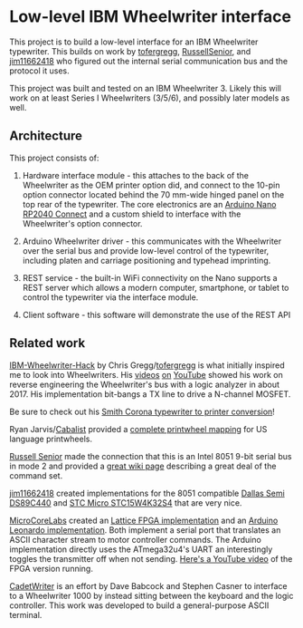 # Low-level IBM Wheelwriter interface
This project is to build a low-level interface for an IBM Wheelwriter 
typewriter. This builds on work by 
[tofergregg](https://github.com/tofergregg/IBM-Wheelwriter-Hack), 
[RussellSenior](https://github.com/tofergregg/IBM-Wheelwriter-Hack/pull/11), 
and [jim11662418](https://github.com/jim11662418/wheelwriter-teletype) 
who figured out the internal serial communication bus and the protocol it uses.

This project was built and tested on an IBM Wheelwriter 3. Likely this will 
work on at least Series I Wheelwriters (3/5/6), and possibly later models as 
well.

## Architecture
This project consists of:

1. Hardware interface module - this attaches to the back of the Wheelwriter as
the OEM printer option did, and connect to the 10-pin option connector located 
behind the 70 mm-wide hinged panel on the top rear of the typewriter. The core 
electronics are an [Arduino Nano RP2040 Connect](https://docs.arduino.cc/hardware/nano-rp2040-connect)
and a custom shield to interface with the Wheelwriter's option connector. 

2. Arduino Wheelwriter driver - this communicates with the Wheelwriter over the 
serial bus and provide low-level control of the typewriter, including platen 
and carriage positioning and typehead imprinting.

3. REST service - the built-in WiFi connectivity on the Nano supports a REST 
server which allows a modern computer, smartphone, or tablet to control the
typewriter via the interface module.

4. Client software - this software will demonstrate the use of the REST API

## Related work
[IBM-Wheelwriter-Hack](https://github.com/tofergregg/IBM-Wheelwriter-Hack) by 
Chris Gregg/[tofergregg](https://github.com/tofergregg) is what initially 
inspired me to look into Wheelwriters. His [videos](https://www.youtube.com/watch?v=Awxbu8y5cv8) 
[on](https://www.youtube.com/watch?v=0vrvDQmZcPI) 
[YouTube](https://www.youtube.com/watch?v=5FTS4fj5Im4) showed his work on 
reverse engineering the Wheelwriter's bus with a logic analyzer in about 2017.
His implementation bit-bangs a TX line to drive a N-channel MOSFET.

Be sure to check out his 
[Smith Corona typewriter to printer conversion](https://www.youtube.com/watch?v=le4C2HeNrdQ)!

Ryan Jarvis/[Cabalist](https://github.com/Cabalist) provided a 
[complete printwheel mapping](https://github.com/tofergregg/IBM-Wheelwriter-Hack/issues/5) 
for US language printwheels.

[Russell Senior](https://github.com/RussellSenior) made the connection that 
this is an Intel 8051 9-bit serial bus in mode 2 and provided a 
[great wiki page](https://github.com/RussellSenior/IBM-Wheelwriter-Hack/wiki/Bus-Protocol) 
describing a great deal of the command set.

[jim11662418](https://github.com/jim11662418) created implementations for 
the 8051 compatible [Dallas Semi DS89C440](https://github.com/jim11662418/wheelwriter-printer)
and [STC Micro STC15W4K32S4](https://github.com/jim11662418/wheelwriter-teletype)
that are very nice.

[MicroCoreLabs](https://github.com/MicroCoreLabs) created an 
[Lattice FPGA implementation](https://github.com/MicroCoreLabs/Projects/tree/master/Wheelwriter) 
and an [Arduino Leonardo implementation](https://github.com/MicroCoreLabs/Projects/tree/master/Wheelwriter2). 
Both implement a serial port that translates an ASCII character stream to motor 
controller commands. The Arduino implementation directly uses the ATmega32u4's 
UART an interestingly toggles the transmitter off when not sending. 
[Here's a YouTube video](https://www.youtube.com/watch?v=q8gCYw75E1A) of the 
FPGA version running.

[CadetWriter](https://github.com/IBM-1620/Cadetwriter) is an effort by Dave 
Babcock and Stephen Casner to interface to a Wheelwriter 1000 by instead 
sitting between the keyboard and the logic controller. This work was developed 
to build a general-purpose ASCII terminal.
